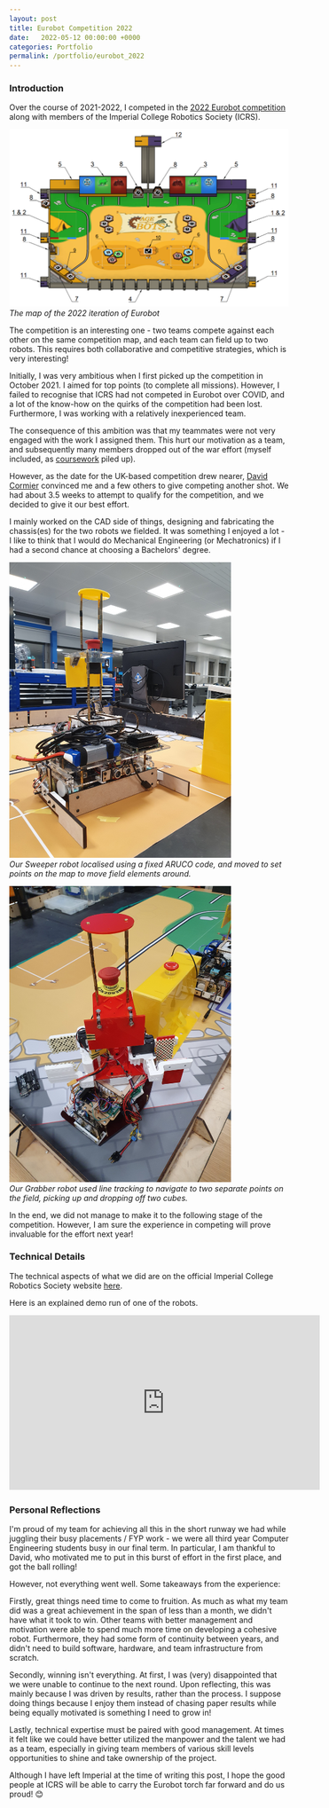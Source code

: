 ```yaml
---
layout: post
title: Eurobot Competition 2022
date:   2022-05-12 00:00:00 +0000
categories: Portfolio
permalink: /portfolio/eurobot_2022
---
```


### Introduction

Over the course of 2021-2022, I competed in the [2022 Eurobot competition](https://www.eurobot.org/eurobot-contest/eurobot-2022/) along with members of the Imperial College Robotics Society (ICRS).

<p> <img width="600" src="../assets/Eurobot_2022/Eurobot2022_Map.png">
    <br>
    <i>The map of the 2022 iteration of Eurobot</i>
</p>

The competition is an interesting one - two teams compete against each other on the same competition map, and each team can field up to two robots. This requires both collaborative and competitive strategies, which is very interesting!

Initially, I was very ambitious when I first picked up the competition in October 2021. I aimed for top points (to complete all missions). However, I failed to recognise that ICRS had not competed in Eurobot over COVID, and a lot of the know-how on the quirks of the competition had been lost. Furthermore, I was working with a relatively inexperienced team.

The consequence of this ambition was that my teammates were not very engaged with the work I assigned them. This hurt our motivation as a team, and subsequently many members dropped out of the war effort (myself included, as [coursework](2022-03-20-roboman_2022.md) piled up).

However, as the date for the UK-based competition drew nearer, [David Cormier](https://www.linkedin.com/in/david-ma%C3%ABl-cormier-2bab50195/) convinced me and a few others to give competing another shot. We had about 3.5 weeks to attempt to qualify for the competition, and we decided to give it our best effort.

I mainly worked on the CAD side of things, designing and fabricating the chassis(es) for the two robots we fielded. It was something I enjoyed a lot - I like to think that I would do Mechanical Engineering (or Mechatronics) if I had a second chance at choosing a Bachelors' degree.

<p> <img width="400" src="../assets/Eurobot_2022/robot_1.jpg">
    <br>
    <i>Our Sweeper robot localised using a fixed ARUCO code, and moved to set points on the map to move field elements around.</i>
</p>

<p> <img width="400" src="../assets/Eurobot_2022/robot_2.jpg">
    <br>
    <i>Our Grabber robot used line tracking to navigate to two separate points on the field, picking up and dropping off two cubes.</i>
</p>

In the end, we did not manage to make it to the following stage of the competition. However, I am sure the experience in competing will prove invaluable for the effort next year!

### Technical Details

The technical aspects of what we did are on the official Imperial College Robotics Society website [here](https://icrs.github.io/eurobot2022-UK/).

Here is an explained demo run of one of the robots.
<iframe width="560" height="315" src="https://www.youtube.com/embed/03TXz7Xkr34" title="YouTube video player" frameborder="0" allow="accelerometer; autoplay; clipboard-write; encrypted-media; gyroscope; picture-in-picture" allowfullscreen></iframe>

### Personal Reflections

I'm proud of my team for achieving all this in the short runway we had while juggling their busy placements / FYP work - we were all third year Computer Engineering students busy in our final term. In particular, I am thankful to David, who motivated me to put in this burst of effort in the first place, and got the ball rolling!

However, not everything went well. Some takeaways from the experience:

Firstly, great things need time to come to fruition. As much as what my team did was a great achievement in the span of less than a month, we didn't have what it took to win. Other teams with better management and motivation were able to spend much more time on developing a cohesive robot. Furthermore, they had some form of continuity between years, and didn't need to build software, hardware, and team infrastructure from scratch.

Secondly, winning isn't everything. At first, I was (very) disappointed that we were unable to continue to the next round. Upon reflecting, this was mainly because I was driven by results, rather than the process. I suppose doing things because I enjoy them instead of chasing paper results while being equally motivated is something I need to grow in!

Lastly, technical expertise must be paired with good management. At times it felt like we could have better utilized the manpower and the talent we had as a team, especially in giving team members of various skill levels opportunities to shine and take ownership of the project.

Although I have left Imperial at the time of writing this post, I hope the good people at ICRS will be able to carry the Eurobot torch far forward and do us proud! 😊